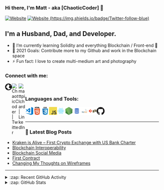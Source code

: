 ### Hi there, I'm Matt - aka [ChaoticCoder] 👋

[![Website](https://img.shields.io/badge/IAMCHAOTICCODER-online-brightgreen)](https://iamchaoticcoder.com/)
[![Website] (https://img.shields.io/badge/Twitter-follow-blue)](https://twitter.com/chaoticcoder)

## I'm a Husband, Dad, and Developer.

- 🌱 I’m currently learning Solidity and everything Blockchain / Front-end 🤣
- 🥅 2021 Goals: Contribute more to my Github and work in the Blockchain space
- ⚡ Fun fact: I love to create multi-medium art and photography




### Connect with me:

[<img align="left" alt="https://iamchaoticcoder.com/" width="22px" src="https://raw.githubusercontent.com/iconic/open-iconic/master/svg/globe.svg" />][website]
[<img align="left" alt="ChaoticCoder | Twitter" width="22px" src="https://cdn.jsdelivr.net/npm/simple-icons@v3/icons/twitter.svg" />][twitter]
[<img align="left" alt="mattpilchard | LinkedIn" width="22px" src="https://cdn.jsdelivr.net/npm/simple-icons@v3/icons/linkedin.svg" />][linkedin]

<br />

### Languages and Tools:

<img align="left" alt="Visual Studio Code" width="26px" src="https://raw.githubusercontent.com/github/explore/80688e429a7d4ef2fca1e82350fe8e3517d3494d/topics/visual-studio-code/visual-studio-code.png" />
<img align="left" alt="HTML5" width="26px" src="https://raw.githubusercontent.com/github/explore/80688e429a7d4ef2fca1e82350fe8e3517d3494d/topics/html/html.png" />
<img align="left" alt="CSS3" width="26px" src="https://raw.githubusercontent.com/github/explore/80688e429a7d4ef2fca1e82350fe8e3517d3494d/topics/css/css.png" />
<img align="left" alt="JavaScript" width="26px" src="https://raw.githubusercontent.com/github/explore/80688e429a7d4ef2fca1e82350fe8e3517d3494d/topics/javascript/javascript.png" />
<img align="left" alt="React" width="26px" src="https://raw.githubusercontent.com/github/explore/80688e429a7d4ef2fca1e82350fe8e3517d3494d/topics/react/react.png" />
<img align="left" alt="Node.js" width="26px" src="https://raw.githubusercontent.com/github/explore/80688e429a7d4ef2fca1e82350fe8e3517d3494d/topics/nodejs/nodejs.png" />
<img align="left" alt="SQL" width="26px" src="https://raw.githubusercontent.com/github/explore/80688e429a7d4ef2fca1e82350fe8e3517d3494d/topics/sql/sql.png" />
<img align="left" alt="MySQL" width="26px" src="https://raw.githubusercontent.com/github/explore/80688e429a7d4ef2fca1e82350fe8e3517d3494d/topics/mysql/mysql.png" />
<img align="left" alt="Git" width="26px" src="https://raw.githubusercontent.com/github/explore/80688e429a7d4ef2fca1e82350fe8e3517d3494d/topics/git/git.png" />
<img align="left" alt="GitHub" width="26px" src="https://raw.githubusercontent.com/github/explore/78df643247d429f6cc873026c0622819ad797942/topics/github/github.png" />


<br />
<br />

---



### 📕 Latest Blog Posts

<!-- BLOG-POST-LIST:START -->
- [Kraken is Alive – First Crypto Exchange with US Bank Charter](https://iamchaoticcoder.com/blog/?p=123)
- [Blockchain Interoperability](https://iamchaoticcoder.com/blog/?p=114)
- [Blockchain Social Media](https://iamchaoticcoder.com/blog/?p=105)
- [First Contract](https://iamchaoticcoder.com/blog/?p=87)
- [Changing My Thoughts on Wireframes](https://iamchaoticcoder.com/blog/?p=83)
<!-- BLOG-POST-LIST:END -->



---

<details>
  <summary>:zap: Recent GitHub Activity</summary>
  
<!--START_SECTION:activity-->

<!--END_SECTION:activity-->

</details>

<details>
  <summary>:zap: GitHub Stats</summary>

  <img align="left" alt="ChaoticCoder's GitHub Stats" src="https://github-readme-stats.iamchaoticcoder.vercel.app/api?username=IAMChaoticCoder&show_icons=true&hide_border=true" />

</details>

[website]: https://iamchaoticcoder.com/
[twitter]: https://twitter.com/chaoticcoder
[linkedin]: https://linkedin.com/in/mattpilchard

